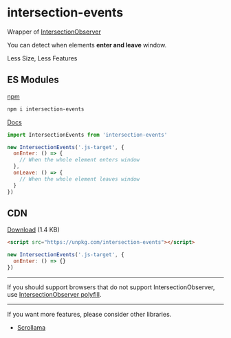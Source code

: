 # intersection-events
Wrapper of [IntersectionObserver](https://developer.mozilla.org/en-US/docs/Web/API/IntersectionObserver)

You can detect when elements **enter and leave** window.

Less Size, Less Features

## ES Modules

[npm](https://www.npmjs.com/package/intersection-events)

```sh
npm i intersection-events
```

[Docs](https://ko-yelie.github.io/intersection-events/class/src/index.js~IntersectionEvents.html)

```js
import IntersectionEvents from 'intersection-events'

new IntersectionEvents('.js-target', {
  onEnter: () => {
    // When the whole element enters window
  },
  onLeave: () => {
    // When the whole element leaves window
  }
})
```

## CDN

[Download](https://unpkg.com/intersection-events) (1.4 KB)

```html
<script src="https://unpkg.com/intersection-events"></script>
```

```js
new IntersectionEvents('.js-target', {
  onEnter: () => {}
})
```

---

If you should support browsers that do not support IntersectionObserver, use [IntersectionObserver polyfill](https://github.com/w3c/IntersectionObserver/tree/master/polyfill).

---

If you want more features, please consider other libraries.

- [Scrollama](https://github.com/russellgoldenberg/scrollama)
